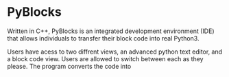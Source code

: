 # PyBlocks

Written in C++, PyBlocks is an integrated development environment (IDE) that allows individuals to transfer their block code into real Python3.

Users have acess to two diffrent views, an advanced python text editor, and a block code view. Users are allowed to switch between each as they please. The program converts the code into  
